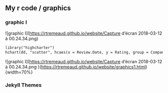 ## My r code / graphics



### graphic I
![graphic I](https://rtremeaud.github.io/website/Capture d’écran 2018-03-12 à 00.24.34.png)
```markdown
library("highcharter")
hchart(dd, "scatter", hcaes(x = Review.Date, y = Rating, group = Company.Location))
```
![graphic I](https://rtremeaud.github.io/website/Capture d’écran 2018-03-12 à 00.24.34.png )(https://rtremeaud.github.io/website/graphics1.html){width=70%}

### Jekyll Themes


